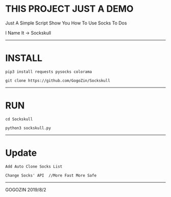 # THIS PROJECT JUST A DEMO

Just A Simple Script Show You How To Use Socks To Dos

I Name It -> Sockskull
***********************************************************
# INSTALL

    pip3 install requests pysocks colorama
    
    git clone https://github.com/GogoZin/Sockskull
***********************************************************
# RUN

    cd Sockskull

    python3 sockskull.py
***********************************************************
# Update 

    Add Auto Clone Socks List
    
    Change Socks' API  //More Fast More Safe
***********************************************************
GOGOZIN 2019/8/2
